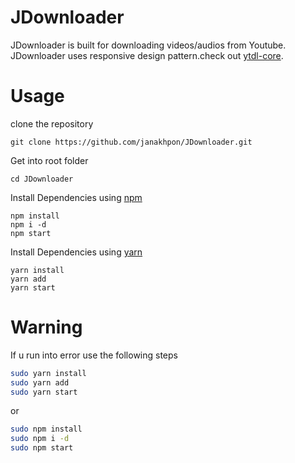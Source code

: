 # JDownloader
 JDownloader is built for downloading videos/audios from Youtube. JDownloader uses responsive design pattern.check out [ytdl-core](https://github.com/janakhpon/JDownloader.git).



# Usage

clone the repository

    git clone https://github.com/janakhpon/JDownloader.git

Get into root folder

    cd JDownloader

Install Dependencies using [npm](https://www.npmjs.com/)

    npm install
    npm i -d
    npm start

Install Dependencies using [yarn](https://yarnpkg.com/en/)

    yarn install
    yarn add
    yarn start




# Warning
If u run into error use the following steps

```bash
sudo yarn install
sudo yarn add
sudo yarn start
```
or

```bash
sudo npm install
sudo npm i -d
sudo npm start
```
